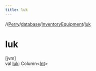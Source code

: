 ```yaml
---
title: luk
---
```

//[Perry](../../../index.html)/[database](../index.html)/[InventoryEquipment](index.html)/[luk](luk.html)



# luk



[jvm]\
val [luk](luk.html): Column&lt;[Int](https://kotlinlang.org/api/latest/jvm/stdlib/kotlin/-int/index.html)&gt;





